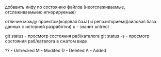 добавить инфу по состоянию файлов
(неотслеживаемые, отслеживаемыею игнорируемые)

отличие можду проектом(кодовая база) и репозиторием(файловая база данных с историей разработки)
u - значит untrect


git status - просмотр состояния раб/каталога
git status -s - просмотр состояния раб/каталога в сжатом виде

?? - Untrecked
M - Modifed
D - Deleted
A - Added

